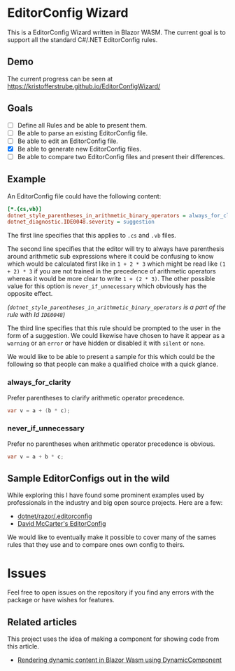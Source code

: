 # EditorConfig Wizard
This is a EditorConfig Wizard written in Blazor WASM.
The current goal is to support all the standard C#/.NET EditorConfig rules.

## Demo
The current progress can be seen at https://kristofferstrube.github.io/EditorConfigWizard/

## Goals
- [ ] Define all Rules and be able to present them.
- [ ] Be able to parse an existing EditorConfig file.
- [ ] Be able to edit an EditorConfig file.
- [x] Be able to generate new EditorConfig files.
- [ ] Be able to compare two EditorConfig files and present their differences.

## Example
An EditorConfig file could have the following content:
```ini
[*.{cs,vb}]
dotnet_style_parentheses_in_arithmetic_binary_operators = always_for_clarity
dotnet_diagnostic.IDE0048.severity = suggestion
```

The first line specifies that this applies to `.cs` and `.vb` files.

The second line specifies that the editor will try to always have parenthesis around arithmetic sub expressions where it could be confusing to know which would be calculated first like in `1 + 2 * 3` which might be read like `(1 + 2) * 3` if you are not trained in the precedence of arithmetic operators whereas it would be more clear to write `1 + (2 * 3)`. The other possible value for this option is `never_if_unnecessary` which obviously has the opposite effect.

*(`dotnet_style_parentheses_in_arithmetic_binary_operators` is a part of the rule with Id `IDE0048`)*

The third line specifies that this rule should be prompted to the user in the form of a suggestion. We could likewise have chosen to have it appear as a `warning` or an `error` or have hidden or disabled it with `silent` or `none`.

We would like to be able to present a sample for this which could be the following so that people can make a qualified choice with a quick glance.
### always_for_clarity
Prefer parentheses to clarify arithmetic operator precedence.
```csharp
var v = a + (b * c);
```
### never_if_unnecessary
Prefer no parentheses when arithmetic operator precedence is obvious.
```csharp
var v = a + b * c;
```
## Sample EditorConfigs out in the wild
While exploring this I have found some prominent examples used by professionals in the industry and big open source projects. Here are a few:
- [dotnet/razor/.editorconfig](https://github.com/dotnet/razor/blob/main/.editorconfig)
- [David McCarter's EditorConfig](https://gist.github.com/RealDotNetDave/dbae4d97358ba4515dd52e5b8ca87671)

We would like to eventually make it possible to cover many of the sames rules that they use and to compare ones own config to theirs.

# Issues
Feel free to open issues on the repository if you find any errors with the package or have wishes for features.

## Related articles
This project uses the idea of making a component for showing code from this article.
- [Rendering dynamic content in Blazor Wasm using DynamicComponent](https://blog.elmah.io/rendering-dynamic-content-in-blazor-wasm-using-dynamiccomponent/)
